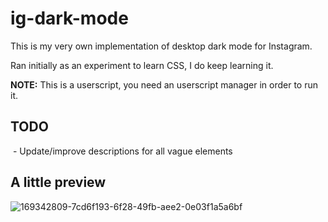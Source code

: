 # ig-dark-mode

This is my very own implementation of desktop dark mode for Instagram.

Ran initially as an experiment to learn CSS, I do keep learning it.

**NOTE:** This is a userscript, you need an userscript manager in order to run it.

## TODO
 - Update/improve descriptions for all vague elements

## A little preview
![169342809-7cd6f193-6f28-49fb-aee2-0e03f1a5a6bf](https://user-images.githubusercontent.com/2406819/169662731-aa31d24e-1fb2-4977-8fa0-67a8f5c780b8.png)
